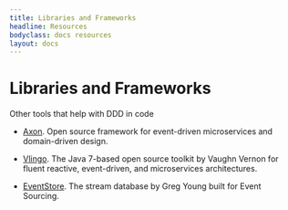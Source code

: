 ```yaml
---
title: Libraries and Frameworks
headline: Resources
bodyclass: docs resources
layout: docs
---
```


# Libraries and Frameworks

Other tools that help with DDD in code

- [Axon](https://axoniq.io/).
Open source framework for event-driven microservices and domain-driven design.

- [Vlingo](https://vlingo.io/).
The Java 7-based open source toolkit by Vaughn Vernon for fluent reactive, event-driven, 
and microservices architectures.

- [EventStore](https://eventstore.com/).
The stream database by Greg Young built for Event Sourcing.
